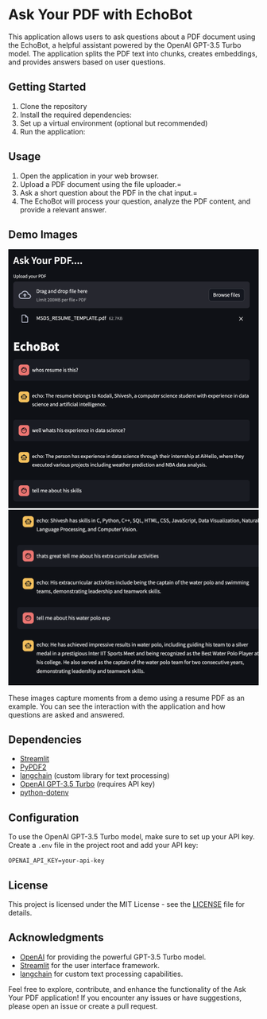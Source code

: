 # Ask Your PDF with EchoBot

This application allows users to ask questions about a PDF document using the EchoBot, a helpful assistant powered by the OpenAI GPT-3.5 Turbo model. The application splits the PDF text into chunks, creates embeddings, and provides answers based on user questions.

## Getting Started

1. Clone the repository
2. Install the required dependencies:
3. Set up a virtual environment (optional but recommended)
4. Run the application:

## Usage

1. Open the application in your web browser.
2. Upload a PDF document using the file uploader.=
3. Ask a short question about the PDF in the chat input.=
4. The EchoBot will process your question, analyze the PDF content, and provide a relevant answer.

## Demo Images

![Application Preview](images/image1.png)
![Application Preview](images/image2.png)

These images capture moments from a demo using a resume PDF as an example. You can see the interaction with the application and how questions are asked and answered.

## Dependencies

- [Streamlit](https://streamlit.io/)
- [PyPDF2](https://pythonhosted.org/PyPDF2/)
- [langchain](https://github.com/your-username/langchain) (custom library for text processing)
- [OpenAI GPT-3.5 Turbo](https://beta.openai.com/signup/) (requires API key)
- [python-dotenv](https://pypi.org/project/python-dotenv/)

## Configuration

To use the OpenAI GPT-3.5 Turbo model, make sure to set up your API key. Create a `.env` file in the project root and add your API key:

```
OPENAI_API_KEY=your-api-key
```

## License

This project is licensed under the MIT License - see the [LICENSE](LICENSE) file for details.

## Acknowledgments

- [OpenAI](https://beta.openai.com/) for providing the powerful GPT-3.5 Turbo model.
- [Streamlit](https://streamlit.io/) for the user interface framework.
- [langchain](https://github.com/your-username/langchain) for custom text processing capabilities.

Feel free to explore, contribute, and enhance the functionality of the Ask Your PDF application! If you encounter any issues or have suggestions, please open an issue or create a pull request.
